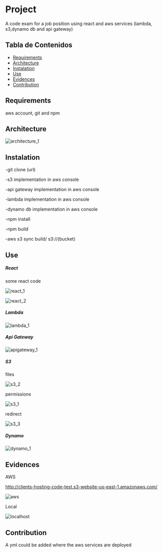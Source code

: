 # Project

A code exam for a job position using react and aws services (lambda, s3,dynamo db and api gateway)

## Tabla de Contenidos

- [Requirements](#requirements)
- [Architecture](#architecture)
- [Instalation](#instalation)
- [Use](#use)
- [Evidences](#evidences)
- [Contribution](#contribution)


## Requirements

aws account, git and npm

## Architecture

![architecture_1](./src/img/architecture_1.png)

## Instalation

-git clone (url)

-s3 implementation in aws console

-api gateway implementation in aws console

-lambda implementation in aws console

-dynamo db implementation in aws console

-npm install

-npm build 

-aws s3 sync build/ s3://(bucket)

## Use

##### React

some react code

![react_1](./src/img/react_1.png)

![react_2](./src/img/react_2.png)

##### Lambda

![lambda_1](./src/img/lambda_1.png)

##### Api Gateway

![apigateway_1](./src/img/apigateway_1.png)

##### S3

files


![s3_2](./src/img/s3_2.PNG)

permissions

![s3_1](./src/img/s3_1.png)

redirect

![s3_3](./src/img/s3_3.png)

##### Dynamo

![dynamo_1](./src/img/dynamo_1.png)

## Evidences

AWS

http://clients-hosting-code-test.s3-website-us-east-1.amazonaws.com/

![aws](./src/img/aws.png)

Local

![localhost](./src/img/localhost.png)

## Contribution

A yml could be added where the aws services are deployed